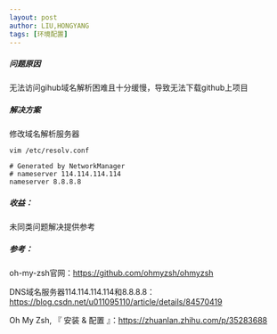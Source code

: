 ```yaml
---
layout: post
author: LIU,HONGYANG	
tags: [环境配置]
---
```




##### 问题原因

无法访问gihub域名解析困难且十分缓慢，导致无法下载github上项目



##### 解决方案



修改域名解析服务器

```
vim /etc/resolv.conf
```



```
# Generated by NetworkManager
# nameserver 114.114.114.114
nameserver 8.8.8.8
```



##### 收益：



未同类问题解决提供参考



##### 参考：

oh-my-zsh官网：https://github.com/ohmyzsh/ohmyzsh

DNS域名服务器114.114.114.114和8.8.8.8： https://blog.csdn.net/u011095110/article/details/84570419

Oh My Zsh, 『 安装 & 配置 』：https://zhuanlan.zhihu.com/p/35283688

